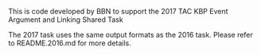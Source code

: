 This is code developed by BBN to support the
2017 TAC KBP Event Argument and Linking Shared Task

The 2017 task uses the same output formats as the 2016 task. Please refer to
README.2016.md for more details.
